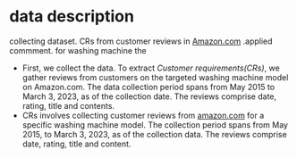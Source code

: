 # data description
collecting dataset. CRs from customer reviews in [Amazon.com](http://Amazon.com) .applied commment. for washing machine the

- First, we collect the data. To extract *Customer requirements(CRs)*, we gather reviews from customers on the targeted washing machine model on Amazon.com. The data collection period spans from May 2015 to March 3, 2023, as of the collection date. The reviews comprise date, rating, title and contents.
- CRs involves collecting customer reviews from [amazon.com](http://amazon.com) for a specific washing machine model. The collection period spans from May 2015, to March 3, 2023, as of the collection data.  The reviews comprise date, rating, title and content.
